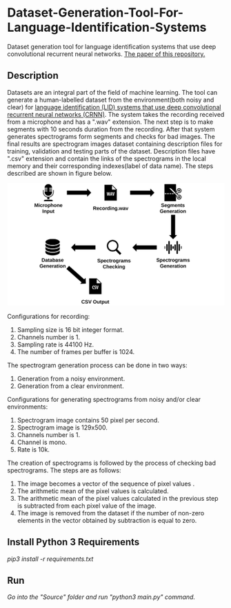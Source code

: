 # Dataset-Generation-Tool-For-Language-Identification-Systems
Dataset generation tool for language identification systems that use deep convolutional recurrent neural networks.
[The paper of this repository.](http://jsaer.com/download/vol-7-iss-9-2020/JSAER2020-7-9-135-137.pdf)
## Description 
Datasets are an integral part of the field of machine learning. The tool can generate a human-labelled dataset from the environment(both noisy and clear)  for [language identification (LID) systems that use deep convolutional recurrent neural networks (CRNN)](https://arxiv.org/pdf/1708.04811.pdf).
The system takes the recording received from a microphone and has a ".wav" extension. The next step is to make segments with 10 seconds duration from the recording. After that system generates spectrograms form segments and checks for bad images. The final results are spectrogram images dataset containing description files for training, validation and testing parts of the dataset.  Description files have ".csv" extension and contain the links of the spectrograms in the local memory and their corresponding indexes(label of data name). The steps described are shown in figure below.


![alt text](https://github.com/Varuzhan97/Dataset-Generation-Tool-For-Language-Identification-Systems/blob/master/Image/structure.png)


Configurations for recording:
1. Sampling size is 16 bit integer format.
2. Channels number is 1.
3. Sampling rate is 44100 Hz.
4. The number of frames per buffer is 1024.

The spectrogram generation process can be done in two ways: 
1. Generation from a noisy environment.
2. Generation from a clear environment.

Configurations for generating spectrograms from noisy and/or clear environments:
1. Spectrogram image contains 50 pixel per second.
2. Spectrogram image is 129x500.
3. Channels number is 1.
4. Channel is mono. 
5. Rate is 10k.

The creation of spectrograms is followed by the process of checking bad spectrograms. The steps are as follows: 
1. The image becomes a vector of the sequence of pixel values .
2. The arithmetic mean of the pixel values is calculated.
3. The arithmetic mean of the pixel values calculated in the previous step is subtracted from each pixel value of the image.
4. The image is removed from the dataset if the number of non-zero elements in the vector obtained by subtraction is equal to zero.

## Install Python 3 Requirements
*pip3 install -r requirements.txt*

## Run
*Go into the "Source" folder and run "python3 main.py" command.*





